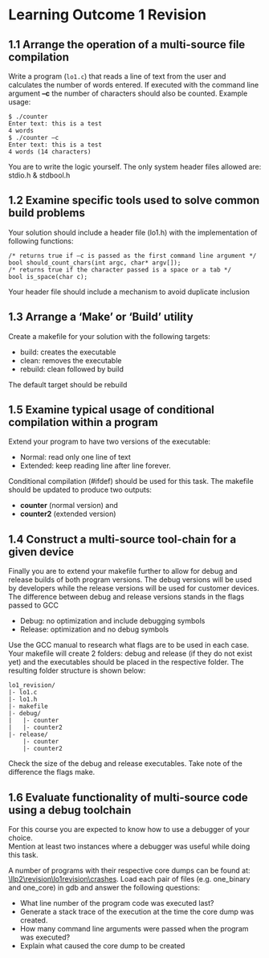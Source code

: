 # Learning Outcome 1 Revision
## 1.1 Arrange the operation of a multi-source file compilation
Write a program (```lo1.c```) that reads a line of text from the user and calculates the number of words entered. If executed with the command line argument __–c__ the number of characters should also be counted. Example usage:

```
$ ./counter 
Enter text: this is a test 
4 words
$ ./counter –c 
Enter text: this is a test 
4 words (14 characters)
```

You are to write the logic yourself. The only system header files allowed are: stdio.h & stdbool.h

## 1.2 Examine specific tools used to solve common build problems
Your solution should include a header file (lo1.h) with the implementation of following functions:
```
/* returns true if –c is passed as the first command line argument */ 
bool should_count_chars(int argc, char* argv[]);
/* returns true if the character passed is a space or a tab */ 
bool is_space(char c);
```
Your header file should include a mechanism to avoid duplicate inclusion

## 1.3 Arrange a ‘Make’ or ‘Build’ utility
Create a makefile for your solution with the following targets:
* build: creates the executable
* clean: removes the executable
* rebuild: clean followed by build

The default target should be rebuild

## 1.5 Examine typical usage of conditional compilation within a program 
Extend your program to have two versions of the executable:
* Normal: read only one line of text
* Extended: keep reading line after line forever.

Conditional compilation (#ifdef) should be used for this task. The makefile should be updated to produce two outputs: 
* __counter__ (normal version) and 
* __counter2__ (extended version)

## 1.4 Construct a multi-source tool-chain for a given device 
Finally you are to extend your makefile further to allow for debug and release builds of both program versions. The debug versions will be used by developers while the release versions will be used for customer devices.
The difference between debug and release versions stands in the flags passed to GCC
* Debug: no optimization and include debugging symbols
* Release: optimization and no debug symbols

Use the GCC manual to research what flags are to be used in each case.
Your makefile will create 2 folders: debug and release (if they do not exist yet) and the executables should be placed in the respective folder. The resulting folder structure is shown below:
```
lo1_revision/
|- lo1.c
|- lo1.h
|- makefile
|- debug/
|   |- counter
|   |- counter2
|- release/
    |- counter
    |- counter2
```
Check the size of the debug and release executables. Take note of the difference the flags make.

## 1.6 Evaluate functionality of multi-source code using a debug toolchain 
For this course you are expected to know how to use a debugger of your choice.  
Mention at least two instances where a debugger was useful while doing this task.

A number of programs with their respective core dumps can be found at: [\llp2\revision\lo1revision\crashes](https://github.com/robert-abela/llp2/tree/master/revision/lo1revision/crashes). Load each pair of files (e.g. one_binary and one_core) in gdb and answer the following questions:

* What line number of the program code was executed last?
* Generate a stack trace of the execution at the time the core dump was created.
* How many command line arguments were passed when the program was executed?
* Explain what caused the core dump to be created
